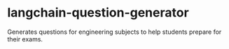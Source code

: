 # langchain-question-generator
Generates questions for engineering subjects to help students prepare for their exams.
